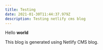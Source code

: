```yaml
---
title: Testing
date: 2021-01-30T11:44:37.979Z
description: Testing netlify cms blog
---
```

Hello **world**

This blog is generated using Netlify CMS blog.